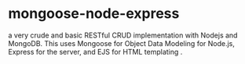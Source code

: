 # mongoose-node-express
a very crude and basic RESTful CRUD implementation with Nodejs and MongoDB.
This uses Mongoose for Object Data Modeling for Node.js, Express for the server, and EJS for HTML templating .
